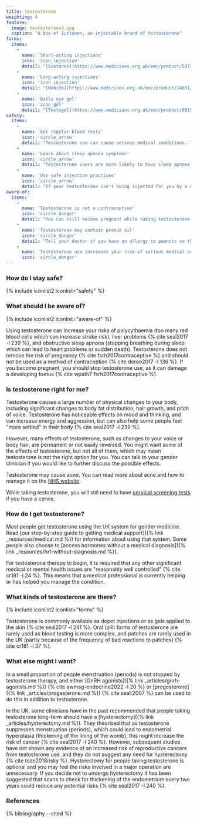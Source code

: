 ```yaml
---
title: testosterone
weighting: 4
feature:
  image: testosterone3.jpg
  caption: "A box of Sustanon, an injectable brand of testosterone"
forms:
  items:
    - 
      name: 'Short-acting injections'
      icon: 'icon_injection' 
      detail: "[Sustanon](https://www.medicines.org.uk/emc/product/5373) costs around £5-6 for 2-4 weeks"
    - 
      name: 'Long-acting injections'
      icon: 'icon_injection' 
      detail: "[Nebido](https://www.medicines.org.uk/emc/product/14631/) costs around £100 for 3 months supply"
    - 
      name: 'Daily use gel'
      icon: 'icon_gel' 
      detail: "[Testogel](https://www.medicines.org.uk/emc/product/8919/) costs around £50 for 2 months supply"
safety:
  items:
    - 
      name: 'Get regular blood tests'
      icon: 'circle_arrow' 
      detail: "Testosterone use can cause serious medical conditions. To reduce your risk level, use testosterone under medical supervision with [regular blood testing](/resources/blood-testing/)."
    - 
      name: 'Learn about sleep apnoea symptoms'
      icon: 'circle_arrow'
      detail: "Testosterone users are more likely to have sleep apnoea. Learn about the [symptoms to watch out for](https://www.nhs.uk/conditions/sleep-apnoea/), and if you sleep in a room with someone else, you may wish to tell them too."
    - 
      name: 'Use safe injection practices'
      icon: 'circle_arrow'
      detail: "If your testosterone isn't being injected for you by a nurse or doctor, read the safety information on our [self-injection page](/resources/injections/)."
aware-of:
  items:
    - 
      name: 'Testosterone is not a contraceptive'
      icon: 'circle_danger' 
      detail: "You can still become pregnant while taking testosterone. You can read more about contraceptive options for people on testosterone on [the FSRH website](https://www.fsrh.org/Common/Uploaded%20files/documents/contraceptive-choices-and-sexual-health-for-transgender-non-binary-people-oct-2017.pdf). If you become pregnant testosterone use must be stopped."
    - 
      name: 'Testosterone may contain peanut oil'
      icon: 'circle_danger'
      detail: "Tell your doctor if you have an allergy to peanuts so they can choose a formulation of testosterone that does not contain peanut oil."
    - 
      name: 'Testosterone use increases your risk of serious medical conditions'
      icon: 'circle_danger'  
---
```


### How do I stay safe?

{% include iconlist2 iconlist="safety" %}

### What should I be aware of?

{% include iconlist2 iconlist="aware-of" %}

Using testosterone can increase your risks of polycythaemia (too many red blood cells which can increase stroke risk), liver problems {% cite seal2017 -l 239 %}, and obstructive sleep apnoea (stopping breathing during sleep which can lead to heart problems or sudden death). Testosterone does not remove the risk of pregnancy {% cite fsrh2017contraceptive %} and should not be used as a method of contraception {% cite deroo2017 -l 136 %}. If you become pregnant, you should stop testosterone use, as it can damage a developing foetus {% cite wpath7 fsrh2017contraceptive %}.

### Is testosterone right for me?

Testosterone causes a large number of physical changes to your body, including significant changes to body fat distribution, hair growth, and pitch of voice. Testosterone has noticeable effects on mood and thinking, and can increase energy and aggression, but can also help some people feel "more settled" in their body {% cite seal2017 -l 239 %}.

However, many effects of testosterone, such as changes to your voice or body hair, are permanent or not easily reversed. You might want some of the effects of testosterone, but not all of them, which may mean testosterone is not the right option for you. You can talk to your gender clinician if you would like to further discuss the possible effects.

Testosterone may cause acne. You can read more about acne and how to manage it on the [NHS website](https://www.nhs.uk/conditions/acne/). 

While taking testosterone, you will still need to have [cervical screening tests](https://www.nhs.uk/conditions/cervical-screening/) if you have a cervix.

### How do I get testosterone?

Most people get testosterone using the UK system for gender medicine. Read [our step-by-step guide to getting medical support]({% link _resources/medical.md %}) for information about using that system. Some people also choose to [access hormones without a medical diagnosis]({% link _resources/hrt-without-diagnosis.md %}).

For testosterone therapy to begin, it is required that any other significant medical or mental health issues are "reasonably well controlled" {% cite cr181 -l 24 %}. This means that a medical professional is currently helping or has helped you manage the condition.

### What kinds of testosterone are there?

{% include iconlist2 iconlist="forms" %}

Testosterone is commonly available as depot injections or as gels applied to the skin {% cite seal2017 -l 241 %}. Oral (pill) forms of testosterone are rarely used as blood testing is more complex, and patches  are rarely used in the UK (partly because of the frequency of bad reactions to patches) {% cite cr181 -l 37 %}.

### What else might I want?

In a small proportion of people menstruation (periods) is not stopped by testosterone therapy, and either [GnRH agonists]({% link _articles/gnrh-agonists.md %}) {% cite awmsg-endocrine2022 -l 20 %} or [progesterone]({% link _articles/progesterone.md %}) {% cite seal:2007 %} can be used to do this in addition to testosterone.

In the UK, some clinicians have in the past recommended that people taking testosterone long-term should have a [hysterectomy]({% link _articles/hysterectomy.md %}). They theorised that as testosterone suppresses menstruation (periods), which could lead to endometrial hyperplasia (thickening of the lining of the womb), this might increase the risk of cancer {% cite seal2017 -l 240 %}. However, subsequent studies have not shown any evidence of an increased risk of reproductive cancers from testosterone use, and they do not suggest any need for hysterectomy {% cite toze2018risky %}. Hysterectomy for people taking testosterone is optional and you may feel the risks involved in a major operation are unnecessary. If you decide not to undergo hysterectomy it has been suggested that scans to check for thickening of the endometrium every two years could reduce any potential risks {% cite seal2017 -l 240 %}.

### References

{% bibliography --cited %}
